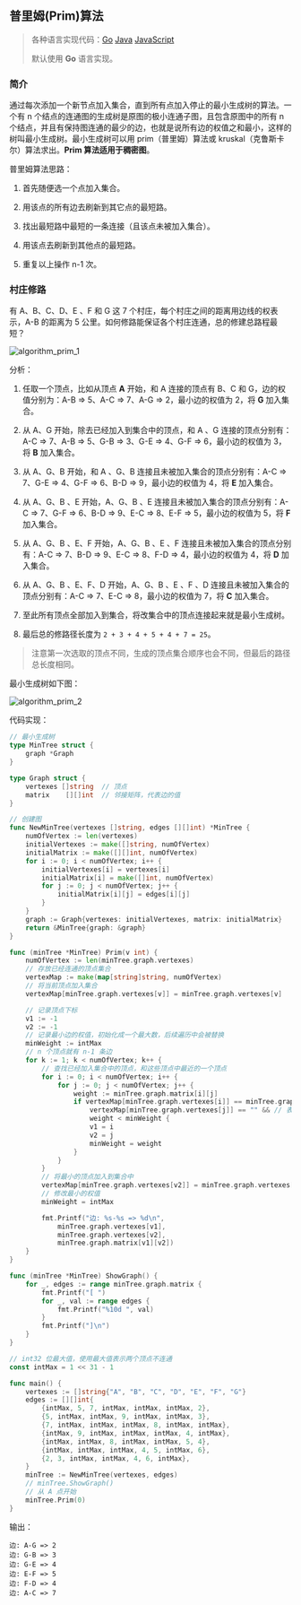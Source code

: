 ## 普里姆(Prim)算法

>各种语言实现代码：[Go](./golang/algorithm/prim)   [Java](./java/algorithm/src/com/mcx/prim)   [JavaScript](./javascript/algorithm/prim)
>
>默认使用 **Go** 语言实现。

### 简介

通过每次添加一个新节点加入集合，直到所有点加入停止的最小生成树的算法。一个有 n 个结点的连通图的生成树是原图的极小连通子图，且包含原图中的所有 n 个结点，并且有保持图连通的最少的边，也就是说所有边的权值之和最小，这样的树叫最小生成树。最小生成树可以用 prim（普里姆）算法或 kruskal（克鲁斯卡尔）算法求出。**Prim 算法适用于稠密图**。

普里姆算法思路：

1. 首先随便选一个点加入集合。

2. 用该点的所有边去刷新到其它点的最短路。

3. 找出最短路中最短的一条连接（且该点未被加入集合）。

4. 用该点去刷新到其他点的最短路。
5. 重复以上操作 n-1 次。

### 村庄修路

有 A、B、C、D、E 、F 和 G 这 7 个村庄，每个村庄之间的距离用边线的权表示，A-B 的距离为 5 公里。如何修路能保证各个村庄连通，总的修建总路程最短？

![algorithm_prim_1](https://code-mcx.github.io/static-resource/datastructure-algorithm/images/algorithm_prim_1.png)

分析：

1. 任取一个顶点，比如从顶点 **A** 开始，和 A 连接的顶点有 B、C 和 G，边的权值分别为：A-B => 5、A-C => 7、A-G => 2，最小边的权值为 2，将 **G** 加入集合。

2. 从 A、G 开始，除去已经加入到集合中的顶点，和 A 、G 连接的顶点分别有： A-C => 7、A-B => 5、G-B => 3、G-E => 4、G-F => 6，最小边的权值为 3，将 **B** 加入集合。

3. 从 A、G、B 开始，和 A 、G、B 连接且未被加入集合的顶点分别有：A-C => 7、G-E => 4、G-F => 6、B-D => 9，最小边的权值为 4，将 **E** 加入集合。

4. 从 A、G、B 、E 开始，A、G、B 、E 连接且未被加入集合的顶点分别有：A-C => 7、G-F => 6、B-D => 9、E-C => 8、E-F => 5，最小边的权值为 5，将 **F** 加入集合。

5. 从 A、G、B 、E、F 开始，A、G、B 、E 、F 连接且未被加入集合的顶点分别有：A-C => 7、B-D => 9、E-C => 8、F-D => 4，最小边的权值为 4，将 **D** 加入集合。

6. 从 A、G、B 、E、F、D 开始，A、G、B 、E 、F 、D 连接且未被加入集合的顶点分别有：A-C => 7、E-C => 8，最小边的权值为 7，将 **C** 加入集合。

7. 至此所有顶点全部加入到集合，将改集合中的顶点连接起来就是最小生成树。

8. 最后总的修路径长度为 `2 + 3 + 4 + 5 + 4 + 7 = 25`。

> 注意第一次选取的顶点不同，生成的顶点集合顺序也会不同，但最后的路径总长度相同。

最小生成树如下图：

![algorithm_prim_2](https://code-mcx.github.io/static-resource/datastructure-algorithm/images/algorithm_prim_2.png)

代码实现：

```go
// 最小生成树
type MinTree struct {
    graph *Graph
}

type Graph struct {
    vertexes []string  // 顶点
    matrix    [][]int  // 邻接矩阵，代表边的值
}

// 创建图
func NewMinTree(vertexes []string, edges [][]int) *MinTree {
    numOfVertex := len(vertexes)
    initialVertexes := make([]string, numOfVertex)
    initialMatrix := make([][]int, numOfVertex)
    for i := 0; i < numOfVertex; i++ {
        initialVertexes[i] = vertexes[i]
        initialMatrix[i] = make([]int, numOfVertex)
        for j := 0; j < numOfVertex; j++ {
            initialMatrix[i][j] = edges[i][j]
        }
    }
    graph := Graph{vertexes: initialVertexes, matrix: initialMatrix}
    return &MinTree{graph: &graph}
}

func (minTree *MinTree) Prim(v int) {
    numOfVertex := len(minTree.graph.vertexes)
    // 存放已经连通的顶点集合
    vertexMap := make(map[string]string, numOfVertex)
    // 将当前顶点加入集合
    vertexMap[minTree.graph.vertexes[v]] = minTree.graph.vertexes[v]

    // 记录顶点下标
    v1 := -1
    v2 := -1
    // 记录最小边的权值，初始化成一个最大数，后续遍历中会被替换
    minWeight := intMax
    // n 个顶点就有 n-1 条边
    for k := 1; k < numOfVertex; k++ {
        // 查找已经加入集合中的顶点，和这些顶点中最近的一个顶点
        for i := 0; i < numOfVertex; i++ {
            for j := 0; j < numOfVertex; j++ {
                weight := minTree.graph.matrix[i][j]
                if vertexMap[minTree.graph.vertexes[i]] == minTree.graph.vertexes[i] && // 表示已经加入集合的顶点
                    vertexMap[minTree.graph.vertexes[j]] == "" && // 表示未被加入集合的顶点
                    weight < minWeight {
                    v1 = i
                    v2 = j
                    minWeight = weight
                }
            }
        }
        // 将最小的顶点加入到集合中
        vertexMap[minTree.graph.vertexes[v2]] = minTree.graph.vertexes[v2]
        // 修改最小的权值
        minWeight = intMax

        fmt.Printf("边: %s-%s => %d\n",
            minTree.graph.vertexes[v1],
            minTree.graph.vertexes[v2],
            minTree.graph.matrix[v1][v2])
    }
}

func (minTree *MinTree) ShowGraph() {
    for _, edges := range minTree.graph.matrix {
        fmt.Printf("[ ")
        for _, val := range edges {
            fmt.Printf("%10d ", val)
        }
        fmt.Printf("]\n")
    }
}

// int32 位最大值，使用最大值表示两个顶点不连通
const intMax = 1 << 31 - 1

func main() {
    vertexes := []string{"A", "B", "C", "D", "E", "F", "G"}
    edges := [][]int{
        {intMax, 5, 7, intMax, intMax, intMax, 2},
        {5, intMax, intMax, 9, intMax, intMax, 3},
        {7, intMax, intMax, intMax, 8, intMax, intMax},
        {intMax, 9, intMax, intMax, intMax, 4, intMax},
        {intMax, intMax, 8, intMax, intMax, 5, 4},
        {intMax, intMax, intMax, 4, 5, intMax, 6},
        {2, 3, intMax, intMax, 4, 6, intMax},
    }
    minTree := NewMinTree(vertexes, edges)
    // minTree.ShowGraph()
    // 从 A 点开始
    minTree.Prim(0)
}
```

输出：

```
边: A-G => 2
边: G-B => 3
边: G-E => 4
边: E-F => 5
边: F-D => 4
边: A-C => 7
```

